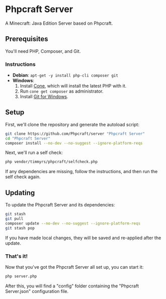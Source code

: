 # Phpcraft Server

A Minecraft: Java Edition Server based on Phpcraft.

## Prerequisites

You'll need PHP, Composer, and Git.

### Instructions

- **Debian**: `apt-get -y install php-cli composer git`
- **Windows**:
  1. Install [Cone](https://getcone.org), which will install the latest PHP with it.
  2. Run `cone get composer` as administrator.
  3. Install [Git for Windows](https://git-scm.com/download/win).

## Setup

First, we'll clone the repository and generate the autoload script:

```Bash
git clone https://github.com/Phpcraft/server "Phpcraft Server"
cd "Phpcraft Server"
composer install --no-dev --no-suggest --ignore-platform-reqs
```

Next, we'll run a self check:

```Bash
php vendor/timmyrs/phpcraft/selfcheck.php
```

If any dependencies are missing, follow the instructions, and then run the self check again.

## Updating

To update the Phpcraft Server and its dependencies:

``` Bash
git stash
git pull
composer update --no-dev --no-suggest --ignore-platform-reqs
git stash pop
``` 

If you have made local changes, they will be saved and re-applied after the update.

### That's it!

Now that you've got the Phpcraft Server all set up, you can start it:

```Bash
php server.php
```

After this, you will find a "config" folder containing the "Phpcraft Server.json" configuration file.
